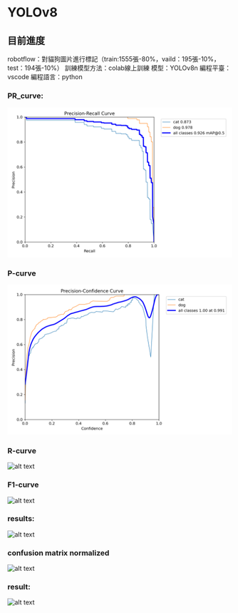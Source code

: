 ﻿# YOLOv8

## 目前進度
robotflow：對貓狗圖片進行標記（train:1555張-80%，vaild：195張-10%，test：194張-10%）
訓練模型方法：colab線上訓練
模型：YOLOv8n
編程平臺：vscode
編程語言：python

### PR_curve:
![alt text](resultdata/image-1.png)

### P-curve
![alt text](P_curve.png)

### R-curve
![alt text](R_curve.png)

### F1-curve
![alt text](F1_curve.png)

### results:
![alt text](image-2.png)

### confusion matrix normalized
![alt text](confusion_matrix_normalized.png)

### result:
![alt text](image-3.png)






